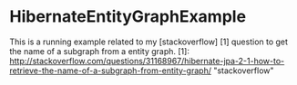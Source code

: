 # HibernateEntityGraphExample
This is a running example related to my [stackoverflow] [1] question to get the name of a subgraph from a entity graph. 
[1]: http://stackoverflow.com/questions/31168967/hibernate-jpa-2-1-how-to-retrieve-the-name-of-a-subgraph-from-entity-graph/ "stackoverflow"
